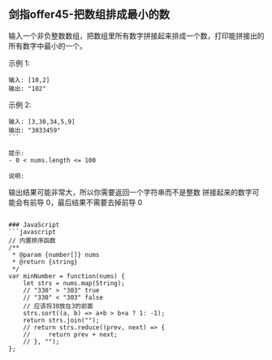 ## 剑指offer45-把数组排成最小的数

输入一个非负整数数组，把数组里所有数字拼接起来排成一个数，打印能拼接出的所有数字中最小的一个。

示例 1:
```
输入: [10,2]
输出: "102"
```

示例 2:
```
输入: [3,30,34,5,9]
输出: "3033459"
``` 

提示:
- 0 < nums.length <= 100

说明:
```
输出结果可能非常大，所以你需要返回一个字符串而不是整数
拼接起来的数字可能会有前导 0，最后结果不需要去掉前导 0
```

### JavaScript
```javascript
// 内置排序函数
/**
 * @param {number[]} nums
 * @return {string}
 */
var minNumber = function(nums) {
    let strs = nums.map(String);    
    // "330" > "303" true    
    // "330" < "303" false
    // 应该将30放在3的前面    
    strs.sort((a, b) => a+b > b+a ? 1: -1);     
    return strs.join("");
    // return strs.reduce((prev, next) => {
    //     return prev + next;
    // }, "");
};
```

```javascript

```